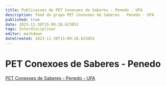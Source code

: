 ```yaml
---
title: Publicacoes de PET Conexoes de Saberes - Penedo - UFA 
description: feed do grupo PET Conexoes de Saberes - Penedo - UFA
published: true
date: 2023-11-30T15:09:28.623053
tags: Interdisciplinar
editor: markdown
dateCreated: 2023-11-30T15:09:28.623053
---
```


# PET Conexoes de Saberes - Penedo
[PET Conexoes de Saberes - Penedo - UFA](/grupo/10PETConexoesdeSaberesPenedoUFA.md)